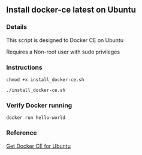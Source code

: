 ## Install docker-ce latest on Ubuntu ##

### Details

This script is designed to Docker CE on Ubuntu

Requires a Non-root user with sudo privileges

### Instructions

`chmod +x install_docker-ce.sh`

`./install_docker-ce.sh`

### Verify Docker running 

`docker run hello-world`

### Reference

[Get Docker CE for Ubuntu](https://docs.docker.com/install/linux/docker-ce/ubuntu/)

